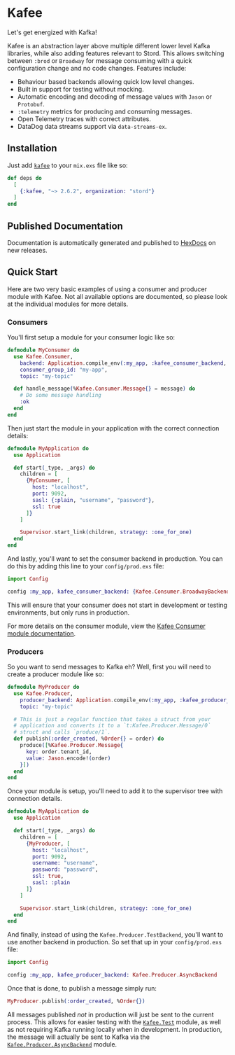 # Kafee

Let's get energized with Kafka!

Kafee is an abstraction layer above multiple different lower level Kafka libraries, while also adding features relevant to Stord. This allows switching between `:brod` or `Broadway` for message consuming with a quick configuration change and no code changes. Features include:

- Behaviour based backends allowing quick low level changes.
- Built in support for testing without mocking.
- Automatic encoding and decoding of message values with `Jason` or `Protobuf`.
- `:telemetry` metrics for producing and consuming messages.
- Open Telemetry traces with correct attributes.
- DataDog data streams support via `data-streams-ex`.

## Installation

Just add [`kafee`](https://hex.pm/packages/stord/kafee) to your `mix.exs` file like so:

<!-- {x-release-please-start-version} -->
```elixir
def deps do
  [
    {:kafee, "~> 2.6.2", organization: "stord"}
  ]
end
```
<!-- {x-release-please-end} -->

## Published Documentation

Documentation is automatically generated and published to [HexDocs](https://stord.hexdocs.pm/kafee/readme.html) on new releases.

## Quick Start

Here are two very basic examples of using a consumer and producer module with Kafee. Not all available options are documented, so please look at the individual modules for more details.

### Consumers

You'll first setup a module for your consumer logic like so:

```elixir
defmodule MyConsumer do
  use Kafee.Consumer,
    backend: Application.compile_env(:my_app, :kafee_consumer_backend, nil),
    consumer_group_id: "my-app",
    topic: "my-topic"

  def handle_message(%Kafee.Consumer.Message{} = message) do
    # Do some message handling
    :ok
  end
end
```

Then just start the module in your application with the correct connection details:

```elixir
defmodule MyApplication do
  use Application

  def start(_type, _args) do
    children = [
      {MyConsumer, [
        host: "localhost",
        port: 9092,
        sasl: {:plain, "username", "password"},
        ssl: true
      ]}
    ]

    Supervisor.start_link(children, strategy: :one_for_one)
  end
end
```

And lastly, you'll want to set the consumer backend in production. You can do this by adding this line to your `config/prod.exs` file:

```elixir
import Config

config :my_app, kafee_consumer_backend: {Kafee.Consumer.BroadwayBackend, []}
```

This will ensure that your consumer does not start in development or testing environments, but only runs in production.

For more details on the consumer module, view the [Kafee Consumer module documentation](https://stord.hexdocs.pm/kafee/Kafee.Consumer.html).

### Producers

So you want to send messages to Kafka eh? Well, first you will need to create a producer module like so:

```elixir
defmodule MyProducer do
  use Kafee.Producer,
    producer_backend: Application.compile_env(:my_app, :kafee_producer_backend, Kafee.Producer.TestBackend),
    topic: "my-topic"

  # This is just a regular function that takes a struct from your
  # application and converts it to a `t:Kafee.Producer.Message/0`
  # struct and calls `produce/1`.
  def publish(:order_created, %Order{} = order) do
    produce([%Kafee.Producer.Message{
      key: order.tenant_id,
      value: Jason.encode!(order)
    }])
  end
end
```

Once your module is setup, you'll need to add it to the supervisor tree with connection details.

```elixir
defmodule MyApplication do
  use Application

  def start(_type, _args) do
    children = [
      {MyProducer, [
        host: "localhost",
        port: 9092,
        username: "username",
        password: "password",
        ssl: true,
        sasl: :plain
      ]}
    ]

    Supervisor.start_link(children, strategy: :one_for_one)
  end
end
```

And finally, instead of using the `Kafee.Producer.TestBackend`, you'll want to use another backend in production. So set that up in your `config/prod.exs` file:

```elixir
import Config

config :my_app, kafee_producer_backend: Kafee.Producer.AsyncBackend
```

Once that is done, to publish a message simply run:

```elixir
MyProducer.publish(:order_created, %Order{})
```

All messages published _not_ in production will just be sent to the current process. This allows for easier testing with the [`Kafee.Test`](https://stord.hexdocs.pm/kafee/Kafee.Test.html) module, as well as not requiring Kafka running locally when in development. In production, the message will actually be sent to Kafka via the [`Kafee.Producer.AsyncBackend`](https://stord.hexdocs.pm/kafee/Kafee.Producer.AsyncBackend.html) module.
